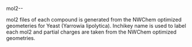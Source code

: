 mol2--

mol2 files of each compound is generated from the NWChem optimized geometeries for Yeast (Yarrowia lipolytica). 
Inchikey name is used to label  each mol2 and partial charges are taken from the NWChem optimized geometries. 


